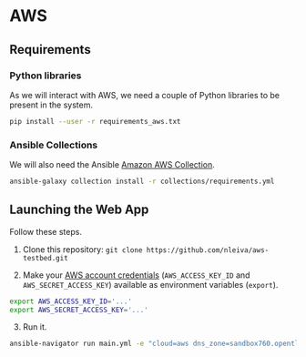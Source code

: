 # AWS

## Requirements

### Python libraries

As we will interact with AWS, we need a couple of Python libraries to be present in the system.

```bash
pip install --user -r requirements_aws.txt
```

### Ansible Collections

We will also need the Ansible [Amazon AWS Collection](https://github.com/ansible-collections/amazon.aws#amazon-aws-collection).

```bash
ansible-galaxy collection install -r collections/requirements.yml
```

## Launching the Web App

Follow these steps.

1. Clone this repository: `git clone https://github.com/nleiva/aws-testbed.git`

2. Make your [AWS account credentials](https://docs.aws.amazon.com/general/latest/gr/aws-sec-cred-types.html#access-keys-and-secret-access-keys) (`AWS_ACCESS_KEY_ID` and `AWS_SECRET_ACCESS_KEY`) available as environment variables (`export`).

```bash
export AWS_ACCESS_KEY_ID='...'
export AWS_SECRET_ACCESS_KEY='...'
```

3. Run it.

```bash
ansible-navigator run main.yml -e "cloud=aws dns_zone=sandbox760.opentlc.com"
```